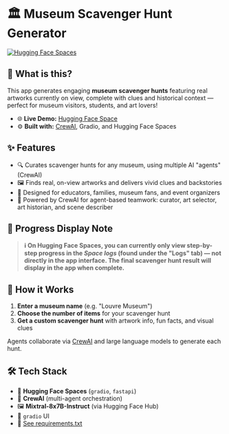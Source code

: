 # 🏛️ Museum Scavenger Hunt Generator

[![Hugging Face Spaces](https://img.shields.io/badge/🤗-View%20on%20Hugging%20Face-blue?logo=huggingface&logoColor=yellow)](https://huggingface.co/spaces/ek0212/museum-scavenger)

<!-- 
![App Main Screenshot](images/screenshot_main.png)
_Add your main UI screenshot above_
-->

## 🎯 What is this?

This app generates engaging **museum scavenger hunts** featuring real artworks currently on view, complete with clues and historical context — perfect for museum visitors, students, and art lovers!

- 🌐 **Live Demo:** [Hugging Face Space](https://huggingface.co/spaces/ek0212/museum-scavenger)
- ⚙️ **Built with:** [CrewAI](https://github.com/joaomdmoura/crewAI), Gradio, and Hugging Face Spaces

<!-- 
![Sample Scavenger Hunt Output](images/sample_output.png)
_Add a sample scavenger hunt output screenshot above_
-->

## ✨ Features

- 🔍 Curates scavenger hunts for any museum, using multiple AI "agents" (CrewAI)
- 🖼️ Finds real, on-view artworks and delivers vivid clues and backstories
- 🤝 Designed for educators, families, museum fans, and event organizers
- 🦾 Powered by CrewAI for agent-based teamwork: curator, art selector, art historian, and scene describer

## 🚦 Progress Display Note

> **ℹ️ On Hugging Face Spaces, you can currently only view step-by-step progress in the _Space logs_ (found under the "Logs" tab) — not directly in the app interface. The final scavenger hunt result will display in the app when complete.**

## 🚀 How it Works

1. **Enter a museum name** (e.g. "Louvre Museum")
2. **Choose the number of items** for your scavenger hunt
3. **Get a custom scavenger hunt** with artwork info, fun facts, and visual clues

Agents collaborate via [CrewAI](https://github.com/joaomdmoura/crewAI) and large language models to generate each hunt.

## 🛠️ Tech Stack

- 🤗 **Hugging Face Spaces** (`gradio`, `fastapi`)
- 🦾 **CrewAI** (multi-agent orchestration)
- 🖼️ **Mixtral-8x7B-Instruct** (via Hugging Face Hub)
- 📝 `gradio` UI
- 🔗 [See requirements.txt](./requirements.txt)